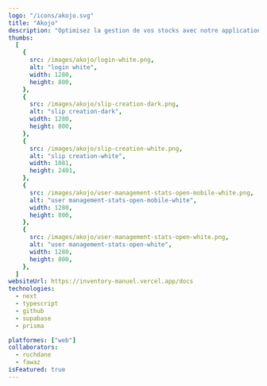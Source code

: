 ```yaml
---
logo: "/icons/akojo.svg"
title: "Akojo"
description: "Optimisez la gestion de vos stocks avec notre application efficace et intuitive."
thumbs:
  [
    {
      src: /images/akojo/login-white.png,
      alt: "login white",
      width: 1280,
      height: 800,
    },
    {
      src: /images/akojo/slip-creation-dark.png,
      alt: "slip creation-dark",
      width: 1280,
      height: 800,
    },
    {
      src: /images/akojo/slip-creation-white.png,
      alt: "slip creation-white",
      width: 1081,
      height: 2401,
    },
    {
      src: /images/akojo/user-management-stats-open-mobile-white.png,
      alt: "user management-stats-open-mobile-white",
      width: 1280,
      height: 800,
    },
    {
      src: /images/akojo/user-management-stats-open-white.png,
      alt: "user management-stats-open-white",
      width: 1280,
      height: 800,
    },
  ]
websiteUrl: https://inventory-manuel.vercel.app/docs
technologies:
  - next
  - typescript
  - github
  - supabase
  - prisma

platformes: ["web"]
collaborators:
  - ruchdane
  - fawaz
isFeatured: true
---
```

